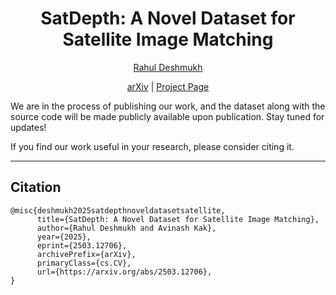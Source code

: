 
<p align="center">
  <h1 align="center">SatDepth: A Novel Dataset for Satellite Image Matching</h1>
  <p align="center">
  <!-- link to git/linkedin etc -->
    <a href="https://www.linkedin.com/in/rahul-deshmukh-purdue">Rahul Deshmukh</a>
  </p>
  <p align="center">
    <a href="https://arxiv.org/abs/2503.12706">arXiv</a> | 
    <a href="https://satdepth.pythonanywhere.com/">Project Page</a>
  </p>
</p>

We are in the process of publishing our work, and the dataset along with the source code will be made publicly available upon publication. Stay tuned for updates!

If you find our work useful in your research, please consider citing it.

---
## Citation 
```
@misc{deshmukh2025satdepthnoveldatasetsatellite,
      title={SatDepth: A Novel Dataset for Satellite Image Matching}, 
      author={Rahul Deshmukh and Avinash Kak},
      year={2025},
      eprint={2503.12706},
      archivePrefix={arXiv},
      primaryClass={cs.CV},
      url={https://arxiv.org/abs/2503.12706}, 
}
```

